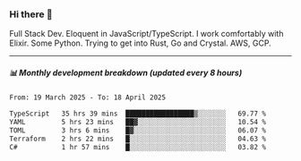 ### Hi there 👋

Full Stack Dev. Eloquent in JavaScript/TypeScript. I work comfortably with Elixir. Some Python. Trying to get into Rust, Go and Crystal. AWS, GCP.

***

##### 📊 Monthly development breakdown (updated every 8 hours)

<!--START_SECTION:waka-->

```txt
From: 19 March 2025 - To: 18 April 2025

TypeScript   35 hrs 39 mins  █████████████████▒░░░░░░░   69.77 %
YAML         5 hrs 23 mins   ██▓░░░░░░░░░░░░░░░░░░░░░░   10.54 %
TOML         3 hrs 6 mins    █▓░░░░░░░░░░░░░░░░░░░░░░░   06.07 %
Terraform    2 hrs 22 mins   █░░░░░░░░░░░░░░░░░░░░░░░░   04.63 %
C#           1 hr 57 mins    █░░░░░░░░░░░░░░░░░░░░░░░░   03.82 %
```

<!--END_SECTION:waka-->
